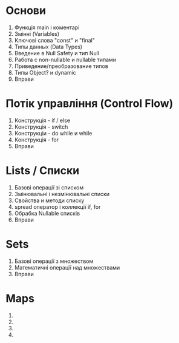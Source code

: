 # Основи
1. Функція main і коментарі
2. Змінні (Variables)
3. Ключові слова "const" и "final"
4. Типы данных (Data Types)
5. Введение в Null Safety и тип Null
6. Работа с non-nullable и nullable типами
7. Приведение/преобразование типов
8. Типы Object? и dynamic
9. Вправи

# Потік управління (Control Flow)
1. Конструкція - if / else
2. Конструкція - switch
3. Конструкціи - do while и while
4. Конструкція - for
5. Вправи

# Lists / Списки
1. Базові операції зі списком
2. Змінювальні і незмінювальні списки
3. Свойства и методи списку
4. spread оператор і коллекції if, for
5. Обрабка Nullable списків
6. Вправи

# Sets
1. Базові операції з множеством
2. Математичні операції над множествами
3. Вправи

# Maps
1. 
2. 
3. 
4. 
